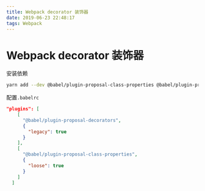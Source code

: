 ```yaml
---
title: Webpack decorator 装饰器
date: 2019-06-23 22:48:17
tags: Webpack
---
```


# Webpack decorator 装饰器

安装依赖

```bash
yarn add --dev @babel/plugin-proposal-class-properties @babel/plugin-proposal-decorators @babel/plugin-syntax-decorators
```

配置`.babelrc`

```json
"plugins": [
    [
      "@babel/plugin-proposal-decorators",
      {
        "legacy": true
      }
    ],
    [
      "@babel/plugin-proposal-class-properties",
      {
        "loose": true
      }
    ]
  ]
```
